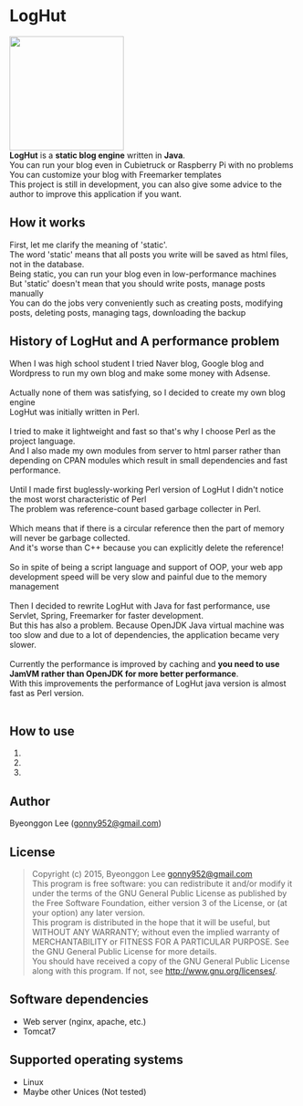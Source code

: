 LogHut
==
<img src="http://i.imgur.com/jJH0lza.png" width="200px" height="200px"/><br/>
**LogHut** is a **static blog engine** written in **Java**.<br/>
You can run your blog even in Cubietruck or Raspberry Pi with no problems<br>
You can customize your blog with Freemarker templates<br/>
This project is still in development, you can also give some advice to the author to improve this application if you want.<br/>

How it works
--
First, let me clarify the meaning of 'static'.<br/>
The word 'static' means that all posts you write will be saved as html files, not in the database.<br/>
Being static, you can run your blog even in low-performance machines<br/>
But 'static' doesn't mean that you should write posts, manage posts manually<br/>
You can do the jobs very conveniently such as creating posts, modifying posts, deleting posts, managing tags, downloading the backup<br/>

History of LogHut and A performance problem
--
When I was high school student I tried Naver blog, Google blog and Wordpress to run my own blog and make some money with Adsense.<br/><br/>
Actually none of them was satisfying, so I decided to create my own blog engine<br/>
LogHut was initially written in Perl.<br/><br/>
I tried to make it lightweight and fast so that's why I choose Perl as the project language.<br/>
And I also made my own modules from server to html parser rather than depending on CPAN modules which result in small dependencies and fast performance.<br/><br/>
Until I made first buglessly-working Perl version of LogHut I didn't notice the most worst characteristic of Perl<br/>
The problem was reference-count based garbage collecter in Perl.<br/><br/>
Which means that if there is a circular reference then the part of memory will never be garbage collected.<br/>
And it's worse than C++ because you can explicitly delete the reference!<br/><br/>
So in spite of being a script language and support of OOP, your web app development speed will be very slow and painful due to the memory management<br/><br/>
Then I decided to rewrite LogHut with Java for fast performance, use Servlet, Spring, Freemarker for faster development.<br/>
But this has also a problem. Because OpenJDK Java virtual machine was too slow and due to a lot of dependencies, the application became very slower.<br/><br/>
Currently the performance is improved by caching and **you need to use JamVM rather than OpenJDK for more better performance**.<br/>
With this improvements the performance of LogHut java version is almost fast as Perl version.<br/><br/>

How to use
--
1.
2.
3.

Author
---
Byeonggon Lee (gonny952@gmail.com)

License
---
>Copyright (c) 2015, Byeonggon Lee <gonny952@gmail.com>
><br/>
>This program is free software: you can redistribute it and/or modify
>it under the terms of the GNU General Public License as published by
>the Free Software Foundation, either version 3 of the License, or
>(at your option) any later version.
><br/>
>This program is distributed in the hope that it will be useful,
>but WITHOUT ANY WARRANTY; without even the implied warranty of
>MERCHANTABILITY or FITNESS FOR A PARTICULAR PURPOSE.  See the
>GNU General Public License for more details.
><br/>
>You should have received a copy of the GNU General Public License
>along with this program.  If not, see <http://www.gnu.org/licenses/>.


Software dependencies
---
* Web server (nginx, apache, etc.)
* Tomcat7

Supported operating systems
---
* Linux
* Maybe other Unices (Not tested)

